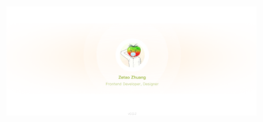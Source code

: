 [![image](https://raw.githubusercontent.com/zzetao/zzetao/master/assets/v01-1.png)](https://github.com/zzetao)

